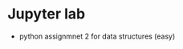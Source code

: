 <!-- ![ineuron-logo](https://user-images.githubusercontent.com/115527165/196935402-66c2496e-190d-4f67-9f6b-e42c06994999.png) -->
# Jupyter lab
- python assignmnet 2 for data structures (easy)
